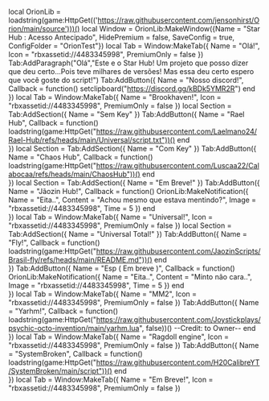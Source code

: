 local OrionLib = loadstring(game:HttpGet(('https://raw.githubusercontent.com/jensonhirst/Orion/main/source')))()
local Window = OrionLib:MakeWindow({Name = "Star Hub : Acesso Antecipado", HidePremium = false, SaveConfig = true, ConfigFolder = "OrionTest"})
local Tab = Window:MakeTab({
	Name = "Olá!",
	Icon = "rbxassetid://4483345998",
	PremiumOnly = false
})
Tab:AddParagraph("Olá","Este e o Star Hub! Um projeto que posso dizer que deu certo...Pois teve milhares de versões! Mas essa deu certo espero que você goste do script!")
Tab:AddButton({
	Name = "Nosso discord!",
	Callback = function()
      		setclipboard("https://discord.gg/kBDk5YMR2R")
  	end    
})
local Tab = Window:MakeTab({
	Name = "Brookhaven!",
	Icon = "rbxassetid://4483345998",
	PremiumOnly = false
})
local Section = Tab:AddSection({
	Name = "Sem Key"
})
Tab:AddButton({
	Name = "Rael Hub",
	Callback = function()
loadstring(game:HttpGet("https://raw.githubusercontent.com/Laelmano24/Rael-Hub/refs/heads/main/Universal/script.txt"))()
  	end    
})
local Section = Tab:AddSection({
	Name = "Com Key"
})
Tab:AddButton({
	Name = "Chaos Hub",
	Callback = function()
     loadstring(game:HttpGet("https://raw.githubusercontent.com/Luscaa22/Calabocaa/refs/heads/main/ChaosHub"))()
  	end    
})
local Section = Tab:AddSection({
	Name = "Em Breve!"
})
Tab:AddButton({
	Name = "Jãozin Hub!",
	Callback = function()
      		OrionLib:MakeNotification({
	Name = "Eita..",
	Content = "Achou mesmo que estava mentindo?",
	Image = "rbxassetid://4483345998",
	Time = 5
})
  	end    
})
local Tab = Window:MakeTab({
	Name = "Universal!",
	Icon = "rbxassetid://4483345998",
	PremiumOnly = false
})
local Section = Tab:AddSection({
	Name = "Universal Total!"
})
Tab:AddButton({
	Name = "Fly!",
	Callback = function()
      		loadstring(game:HttpGet("https://raw.githubusercontent.com/JaozinScripts/Brasil-fly/refs/heads/main/README.md"))()
  	end    
})
Tab:AddButton({
	Name = "Esp ( Em breve )",
	Callback = function()
      		OrionLib:MakeNotification({
	Name = "Eita..",
	Content = "Minto não cara..",
	Image = "rbxassetid://4483345998",
	Time = 5
})
  	end    
})
local Tab = Window:MakeTab({
	Name = "MM2",
	Icon = "rbxassetid://4483345998",
	PremiumOnly = false
})
Tab:AddButton({
	Name = "Yarhm!",
	Callback = function()
loadstring(game:HttpGet("https://raw.githubusercontent.com/Joystickplays/psychic-octo-invention/main/yarhm.lua", false))()
--Credit: to Owner--
  	end    
})
local Tab = Window:MakeTab({
	Name = "Ragdoll engine",
	Icon = "rbxassetid://4483345998",
	PremiumOnly = false
})
Tab:AddButton({
	Name = "SystemBroken",
	Callback = function()
loadstring(game:HttpGet("https://raw.githubusercontent.com/H20CalibreYT/SystemBroken/main/script"))()
  	end    
})
local Tab = Window:MakeTab({
	Name = "Em Breve!",
	Icon = "rbxassetid://4483345998",
	PremiumOnly = false
})

